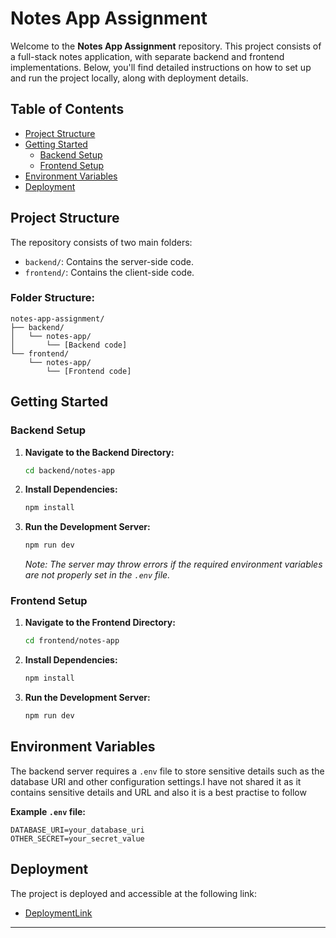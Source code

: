 # Notes App Assignment

Welcome to the **Notes App Assignment** repository. This project consists of a full-stack notes application, with separate backend and frontend implementations. Below, you'll find detailed instructions on how to set up and run the project locally, along with deployment details.

## Table of Contents
- [Project Structure](#project-structure)
- [Getting Started](#getting-started)
  - [Backend Setup](#backend-setup)
  - [Frontend Setup](#frontend-setup)
- [Environment Variables](#environment-variables)
- [Deployment](#deployment)


## Project Structure
The repository consists of two main folders:
- `backend/`: Contains the server-side code.
- `frontend/`: Contains the client-side code.

### Folder Structure:
```
notes-app-assignment/
├── backend/
│   └── notes-app/
│       └── [Backend code]
└── frontend/
    └── notes-app/
        └── [Frontend code]
```

## Getting Started

### Backend Setup

1. **Navigate to the Backend Directory:**
   ```bash
   cd backend/notes-app
   ```

2. **Install Dependencies:**
   ```bash
   npm install
   ```

3. **Run the Development Server:**
   ```bash
   npm run dev
   ```

   *Note: The server may throw errors if the required environment variables are not properly set in the `.env` file.*

### Frontend Setup

1. **Navigate to the Frontend Directory:**
   ```bash
   cd frontend/notes-app
   ```

2. **Install Dependencies:**
   ```bash
   npm install
   ```

3. **Run the Development Server:**
   ```bash
   npm run dev
   ```

## Environment Variables
The backend server requires a `.env` file to store sensitive details such as the database URI and other configuration settings.I have not shared it as it contains sensitive details and URL and also it is a best practise to follow

**Example `.env` file:**
```
DATABASE_URI=your_database_uri
OTHER_SECRET=your_secret_value
```

## Deployment
The project is deployed and accessible at the following link:
- [DeploymentLink](https://notes-app-assignment-nine.vercel.app/)


---

